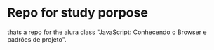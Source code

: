 # Repo for study porpose 

thats a repo for the alura class "JavaScript: Conhecendo o Browser e padrões de projeto".